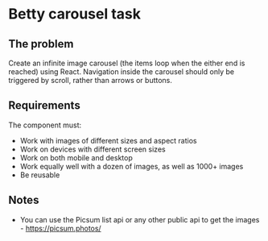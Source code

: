 # Betty carousel task

## The problem

Create an infinite image carousel (the items loop when the either end is reached) using
React. Navigation inside the carousel should only be triggered by scroll, rather than
arrows or buttons.

## Requirements

The component must:

- Work with images of different sizes and aspect ratios
- Work on devices with different screen sizes
- Work on both mobile and desktop
- Work equally well with a dozen of images, as well as 1000+ images
- Be reusable

## Notes

- You can use the Picsum list api or any other public api to get the images -
  https://picsum.photos/
